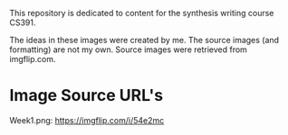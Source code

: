 

This repository is dedicated to content for the synthesis writing course CS391.

The ideas in these images were created by me.  The source images (and formatting) are not my own.  Source images were retrieved from imgflip.com.

# Image Source URL's
Week1.png: https://imgflip.com/i/54e2mc


